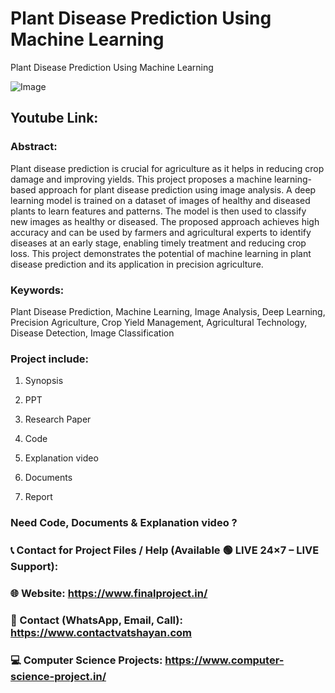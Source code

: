 # Plant Disease Prediction Using Machine Learning
Plant Disease Prediction Using Machine Learning 

![Image](https://github.com/user-attachments/assets/152069e5-43b4-4355-b95c-8e037e0c949c)

## Youtube Link: 

### Abstract: 
Plant disease prediction is crucial for agriculture as it helps in reducing crop damage and improving yields. This project proposes a machine learning-based approach for plant disease prediction using image analysis. A deep learning model is trained on a dataset of images of healthy and diseased plants to learn features and patterns. The model is then used to classify new images as healthy or diseased. The proposed approach achieves high accuracy and can be used by farmers and agricultural experts to identify diseases at an early stage, enabling timely treatment and reducing crop loss. This project demonstrates the potential of machine learning in plant disease prediction and its application in precision agriculture.

### Keywords:
Plant Disease Prediction, Machine Learning, Image Analysis, Deep Learning, Precision Agriculture, Crop Yield Management, Agricultural Technology, Disease Detection, Image Classification

### Project include: 

1. Synopsis

2. PPT

3. Research Paper


4. Code

5. Explanation video

6. Documents

7. Report

### Need Code, Documents & Explanation video ? 

### 📞 Contact for Project Files / Help (Available 🟢 LIVE 24×7 – LIVE Support):

### 🌐 Website: https://www.finalproject.in/

### 📲 Contact (WhatsApp, Email, Call): https://www.contactvatshayan.com

### 💻 Computer Science Projects: https://www.computer-science-project.in/
